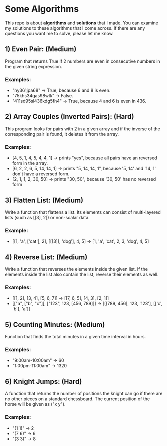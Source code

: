 # **Some Algorithms**
This repo is about **algorithms** and **solutions** that I made. You can examine my solutions to these algorithms that I come across. If there are any questions you want me to solve, please let me know.

## 1) **Even Pair:** (Medium)
Program that returns True if 2 numbers are even in consecutive numbers in the given string expression.
### **Examples**: 
- "hy361jpa68"            -> True, because 6 and 8 is even.
- "75khs34qas98wlk"       -> False.
- "411sd95sl436kdg5fh4"   -> True,  because 4 and 6 is even in 436.

## 2) **Array Couples (Inverted Pairs):** (Hard)
This program looks for pairs with 2 in a given array and if the inverse of the corresponding pair is found, it deletes it from the array.
### **Examples**:
- [4, 5, 1, 4, 5, 4, 4, 1]      -> prints "yes", because all pairs have an reversed form in the array.
- [6, 2, 2, 6, 5, 14, 14, 1]    -> prints "5, 14, 14, 1", because '5, 14' and '14, 1' don't have a reversed form.
- [2, 1, 1, 2, 30, 50]          -> prints "30, 50", because '30, 50' has no reversed form  

## 3) **Flatten List:** (Medium)
Write a function that flattens a list. Its elements can consist of multi-layered lists (such as [[3], 2]) or non-scalar data. 
### **Example**:
- [[1, 'a', ['cat'], 2], [[[3]], 'dog'], 4, 5] -> [1, 'a', 'cat', 2, 3, 'dog', 4, 5]

## 4) **Reverse List:** (Medium)
Write a function that reverses the elements inside the given list. If the elements inside the list also contain the list, reverse their elements as well. 
### **Examples**:
- [[1, 2], [3, 4], [5, 6, 7]] -> [[7, 6, 5], [4, 3], [2, 1]]
- [["a", ["b", "c"]], ["123", 123, [456, 789]]]   ->   [[[789, 456], 123, '123'], [['c', 'b'], 'a']]

## 5) **Counting Minutes**: (Medium)
Function that finds the total minutes in a given time interval in hours.
### **Examples**:
- "9:00am-10:00am" -> 60
- "1:00pm-11:00am" -> 1320

## 6) **Knight Jumps:** (Hard)
A function that returns the number of positions the knight can go if there are no other pieces on a standard chessboard. The current position of the horse will be given as ("x y").
### **Examples**:
- "(1 1)" -> 2
- "(7 6)" -> 6
- "(3 3)" -> 8

